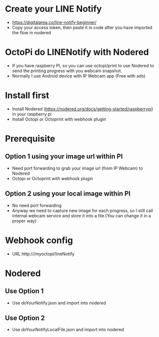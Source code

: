 # Create your LINE Notify
- https://digitalarea.co/line-notify-beginner/
- Copy your access token, then paste it in code after you have imported the flow in nodered

# OctoPi do LINENotify with Nodered
- If you have raspberry PI, so you can use octopi/print to use Nodered to send the printing progress with you webcam snapshot.
- Normally I use Android device with IP Webcam app (Free with ads)

# Install first
- Install Nodered (https://nodered.org/docs/getting-started/raspberrypi) in your raspberry pi
- Install Octopi or Octoprint with webhook plugin

# Prerequisite
## Option 1 using your image url within PI
- Need port forwarding to grab your image url (from IP Webcam) to Nodered
- Octopi or Octoprint with webhook plugin

## Option 2 using your local image within PI
- No need port forwarding
- Anyway we need to capture new image for each progress, so I still call internal webcam service and store it into a file.(You can change it in a proper way)

# Webhook config
- URL http://<your nodered>/myoctopi/lineNotify

# Nodered
## Use Option 1
- Use doYourNotify.json and import into nodered


## Use Option 2
- Use doYourNotifyLocalFile.json and import into nodered
